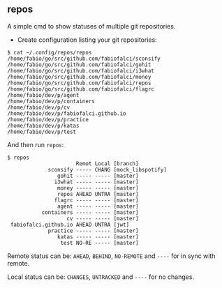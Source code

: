 repos
-----

A simple cmd to show statuses of multiple git repositories.


* Create configuration listing your git repositories:

```
$ cat ~/.config/repos/repos
/home/fabio/go/src/github.com/fabiofalci/sconsify
/home/fabio/go/src/github.com/fabiofalci/gohit
/home/fabio/go/src/github.com/fabiofalci/i3what
/home/fabio/go/src/github.com/fabiofalci/money
/home/fabio/go/src/github.com/fabiofalci/repos
/home/fabio/go/src/github.com/fabiofalci/flagrc
/home/fabio/dev/p/agent
/home/fabio/dev/p/containers
/home/fabio/dev/p/cv
/home/fabio/dev/p/fabiofalci.github.io
/home/fabio/dev/p/practice
/home/fabio/dev/p/katas
/home/fabio/dev/p/test
```

And then run `repos`:

```
$ repos
                      Remot Local [branch]
             sconsify ----- CHANG [mock_libspotify]
                gohit ----- ----- [master]
               i3what ----- ----- [master]
                money ----- ----- [master]
                repos AHEAD UNTRA [master]
               flagrc ----- ----- [master]
                agent ----- ----- [master]
           containers ----- ----- [master]
                   cv ----- ----- [master]
 fabiofalci.github.io AHEAD UNTRA [jwt]
             practice ----- ----- [master]
                katas ----- ----- [master]
                 test NO-RE ----- [master]

```

Remote status can be: `AHEAD`, `BEHIND`, `NO-REMOTE` and `----` for in sync with remote.

Local status can be: `CHANGES`, `UNTRACKED` and `----` for no changes.

